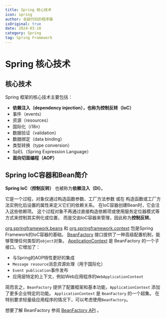 ```yaml
---
title: Spring 核心技术
icon: spring
author: 会敲代码的程序猿
isOriginal: true
date: 2024-03-18
category: Spring
tag: Spring Framework
---
```


# Spring 核心技术

## 核心技术

Spring 框架的核心技术主要包括：

* **依赖注入（dependency injection），也称为控制反转（IoC）**
* 事件（events）
* 资源（resources）
* 国际化（i18n）
* 数据验证（validation）
* 数据绑定（data binding）
* 类型转换（type conversion）
* SpEL（Spring Expression Language）
* **面向切面编程（AOP）**

## Spring IoC容器和Bean简介

**Spring IoC（控制反转）** 也被称为**依赖注入（DI）**。

它是一个过程，对象仅通过构造函数参数、工厂方法参数 或在 构造函数或工厂方法实例化后设置的属性来定义它们的依赖关系。
在IoC容器创建Bean时，它会注入这些依赖项。 这个过程对象不再通过直接构造依赖项或使用服务定位器模式等方式来控制其实例化或位置，
而是交由IoC容器来管理，因此称为**控制反转**。

[org.springframework.beans](https://docs.spring.io/spring-framework/docs/6.1.5/javadoc-api/org/springframework/beans/factory/BeanFactory.html)
和 [org.springframework.context](https://docs.spring.io/spring-framework/docs/6.1.5/javadoc-api/org/springframework/context/ApplicationContext.html)
包是Spring Framework的IoC容器的基础。
[BeanFactory](https://docs.spring.io/spring-framework/docs/6.1.5/javadoc-api/org/springframework/beans/factory/BeanFactory.html)
接口提供了一种高级配置机制，能够管理任何类型的`object`对象。
[ApplicationContext](https://docs.spring.io/spring-framework/docs/6.1.5/javadoc-api/org/springframework/context/ApplicationContext.html)
是 BeanFactory 的一个子接口。它增加了：

* 与Spring的AOP特性更好的集成
* `Message resource`消息资源处理（用于国际化）
* `Event publication`事件发布
* 应用层特定的上下文，例如Web应用程序的`WebApplicationContext`

简而言之，`BeanFactory` 提供了配置框架和基本功能，`ApplicationContext` 添加了更多企业特定的功能。
`ApplicationContext` 是 `BeanFactory` 的一个超集。 在特别要求轻量级应用程序的情况下，可以考虑使用`BeanFactory`。

想要了解 BeanFactory
参阅 [BeanFactory API](https://docs.spring.io/spring-framework/reference/core/beans/beanfactory.html) 。
